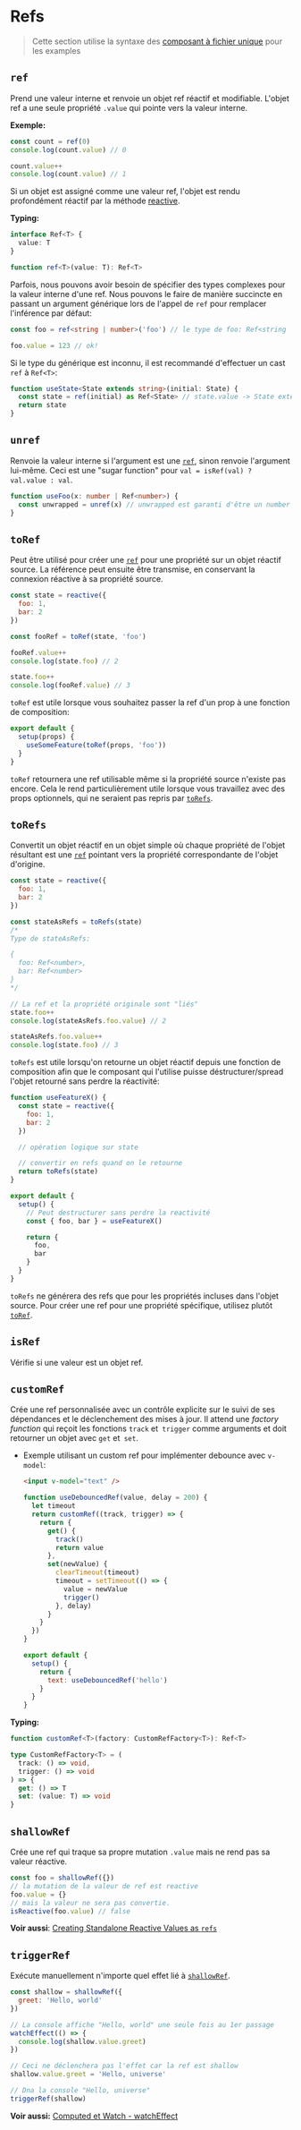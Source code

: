 # Refs

> Cette section utilise la syntaxe des [composant à fichier unique](../guide/single-file-component.html) pour les examples

## `ref`

Prend une valeur interne et renvoie un objet ref réactif et modifiable. L'objet ref a une seule propriété `.value` qui pointe vers la valeur interne.

**Exemple:**

```js
const count = ref(0)
console.log(count.value) // 0

count.value++
console.log(count.value) // 1
```

Si un objet est assigné comme une valeur ref, l'objet est rendu profondément réactif par la méthode [reactive](./basic-reactivity.html#reactive).

**Typing:**

```ts
interface Ref<T> {
  value: T
}

function ref<T>(value: T): Ref<T>
```

Parfois, nous pouvons avoir besoin de spécifier des types complexes pour la valeur interne d'une ref. Nous pouvons le faire de manière succincte en passant un argument générique lors de l'appel de `ref` pour remplacer l'inférence par défaut:

```ts
const foo = ref<string | number>('foo') // le type de foo: Ref<string | number>

foo.value = 123 // ok!
```

Si le type du générique est inconnu, il est recommandé d'effectuer un cast `ref` à `Ref<T>`:

```ts
function useState<State extends string>(initial: State) {
  const state = ref(initial) as Ref<State> // state.value -> State extends string
  return state
}
```

## `unref`

Renvoie la valeur interne si l'argument est une [`ref`](#ref), sinon renvoie l'argument lui-même. Ceci est une "sugar function" pour `val = isRef(val) ? val.value : val`.

```ts
function useFoo(x: number | Ref<number>) {
  const unwrapped = unref(x) // unwrapped est garanti d'être un number maintenant
}
```

## `toRef`

Peut être utilisé pour créer une [`ref`](#ref) pour une propriété sur un objet réactif source. La référence peut ensuite être transmise, en conservant la connexion réactive à sa propriété source.

```js
const state = reactive({
  foo: 1,
  bar: 2
})

const fooRef = toRef(state, 'foo')

fooRef.value++
console.log(state.foo) // 2

state.foo++
console.log(fooRef.value) // 3
```

`toRef` est utile lorsque vous souhaitez passer la ref d'un prop à une fonction de composition:

```js
export default {
  setup(props) {
    useSomeFeature(toRef(props, 'foo'))
  }
}
```

`toRef` retournera une ref utilisable  même si la propriété source n'existe pas encore.  Cela le rend particulièrement utile lorsque vous travaillez avec des props optionnels, qui ne seraient pas repris par [`toRefs`](#torefs).

## `toRefs`

Convertit un objet réactif en un objet simple où chaque propriété de l'objet résultant est une [`ref`](#ref) pointant vers la propriété correspondante de l'objet d'origine.

```js
const state = reactive({
  foo: 1,
  bar: 2
})

const stateAsRefs = toRefs(state)
/*
Type de stateAsRefs:

{
  foo: Ref<number>,
  bar: Ref<number>
}
*/

// La ref et la propriété originale sont "liés"
state.foo++
console.log(stateAsRefs.foo.value) // 2

stateAsRefs.foo.value++
console.log(state.foo) // 3
```

`toRefs` est utile lorsqu'on retourne un objet réactif depuis une fonction de composition afin que le composant qui l'utilise puisse déstructurer/spread l'objet retourné sans perdre la réactivité:

```js
function useFeatureX() {
  const state = reactive({
    foo: 1,
    bar: 2
  })

  // opération logique sur state

  // convertir en refs quand on le retourne
  return toRefs(state)
}

export default {
  setup() {
    // Peut destructurer sans perdre la reactivité
    const { foo, bar } = useFeatureX()

    return {
      foo,
      bar
    }
  }
}
```

`toRefs` ne générera des refs que pour les propriétés incluses dans l'objet source. Pour créer une ref pour une propriété spécifique, utilisez plutôt [`toRef`](#toref).

## `isRef`

Vérifie si une valeur est un objet ref.

## `customRef`

Crée une ref personnalisée avec un contrôle explicite sur le suivi de ses dépendances et le déclenchement des mises à jour. Il attend une _factory function_ qui reçoit les fonctions `track` et` trigger` comme arguments et doit retourner un objet avec `get` et` set`.

- Exemple utilisant un custom ref pour implémenter debounce avec `v-model`:

  ```html
  <input v-model="text" />
  ```

  ```js
  function useDebouncedRef(value, delay = 200) {
    let timeout
    return customRef((track, trigger) => {
      return {
        get() {
          track()
          return value
        },
        set(newValue) {
          clearTimeout(timeout)
          timeout = setTimeout(() => {
            value = newValue
            trigger()
          }, delay)
        }
      }
    })
  }

  export default {
    setup() {
      return {
        text: useDebouncedRef('hello')
      }
    }
  }
  ```

**Typing:**

```ts
function customRef<T>(factory: CustomRefFactory<T>): Ref<T>

type CustomRefFactory<T> = (
  track: () => void,
  trigger: () => void
) => {
  get: () => T
  set: (value: T) => void
}
```

## `shallowRef`

Crée une ref qui traque sa propre mutation `.value` mais ne rend pas sa valeur réactive.

```js
const foo = shallowRef({})
// la mutation de la valeur de ref est reactive
foo.value = {}
// mais la valeur ne sera pas convertie.
isReactive(foo.value) // false
```

**Voir aussi**: [Creating Standalone Reactive Values as `refs`](../guide/reactivity-fundamentals.html#creating-standalone-reactive-values-as-refs)

## `triggerRef`

Exécute manuellement n'importe quel effet lié à [`shallowRef`](#shallowref).

```js
const shallow = shallowRef({
  greet: 'Hello, world'
})

// La console affiche "Hello, world" une seule fois au 1er passage
watchEffect(() => {
  console.log(shallow.value.greet)
})

// Ceci ne déclenchera pas l'effet car la ref est shallow
shallow.value.greet = 'Hello, universe'

// Dna la console "Hello, universe"
triggerRef(shallow)
```

**Voir aussi:** [Computed et Watch - watchEffect](./computed-watch-api.html#watcheffect)

